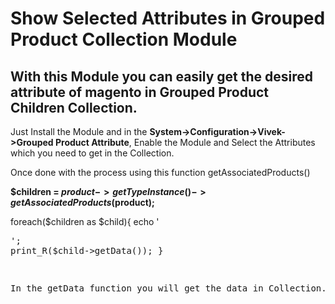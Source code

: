 # Show Selected Attributes in Grouped Product Collection Module

## With this Module you can easily get the desired attribute of magento in Grouped Product Children Collection.

Just Install the Module and in the **System->Configuration->Vivek->Grouped Product Attribute**, Enable the Module and Select the Attributes which you need to get in the Collection.

Once done with the process using this function getAssociatedProducts()

**$children = $product->getTypeInstance()->getAssociatedProducts($product);**

foreach($children as $child){ echo '<pre/>'; print_R($child->getData()); }

In the getData function you will get the data in Collection.





